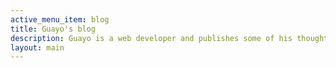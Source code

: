 ```yaml
---
active_menu_item: blog
title: Guayo's blog
description: Guayo is a web developer and publishes some of his thoughts about web development here
layout: main
---
```

